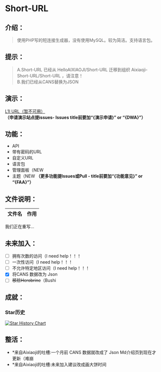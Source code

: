 # **Short-URL**
## **介绍：**
> 使用PHP写的短连接生成器，没有使用MySQL。较为简洁。支持语言包。
>

## 提示：
> A.Short-URL 已经从 HelloAIXIAOJI/Short-URL 迁移到组织 Aixiaoji-Short-URL/Short-URL ，请注意！  
> B.我们已经从CANS替换为JSON

## 演示：
[L1I URL（暂不可用）](http://l1i.top/)  
**（申请演示站点提issues- Issues title前要加“{演示申请}” or “{DWA}”）**
## 功能：
* API
* 带有密码的URL
* 自定义URL
* 语言包
* 管理面板（NEW
* 主题（NEW
**（更多功能提Issues或Pull - title前要加“{功能意见}” or “{FAA}”）**

## 文件说明：
| 文件名             | 作用       |
| --------------------- | ------------ |

我们正在重写...
## 未来加入：
* [ ] 拥有次数的访问（I need help！！！
* [ ] 一次性访问（I need help！！！
* [ ] 不允许特定地区访问（I need help！！！
* [x] 将CANS 数据改为 Json
* [ ] ~~移除Herobrine~~（Bushi
## 成就：
### Star历史
[![Star History Chart](https://api.star-history.com/svg?repos=Aixiaoji-Short-URL/Short-URL&type=Timeline)](https://star-history.com/#Aixiaoji-Short-URL/Short-URL&Timeline)
## 整活：
* *来自Aixiaoji的吐槽:一个月前 CANS 数据就改成了 Json Md介绍页到现在才更新（难崩
* *来自Aixiaoji的吐槽:未来加入建议改成画大饼时间
